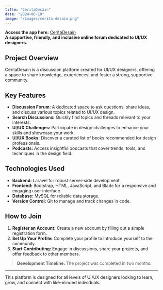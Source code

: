 ```yaml
---
title: "CeritaDesain"
date: "2024-06-10"
image: "/images/cerita-desain.png"
---
```


<!-- @format -->

**Access the app here:** [CeritaDesain](https://ceritadesain.com/)  
**A supportive, friendly, and inclusive online forum dedicated to UI/UX designers.**

## Project Overview

CeritaDesain is a discussion platform created for UI/UX designers, offering a space to share knowledge, experiences, and foster a strong, supportive community.

## Key Features

- **Discussion Forum:** A dedicated space to ask questions, share ideas, and discuss various topics related to UI/UX design.
- **Search Discussions:** Quickly find topics and threads relevant to your interests.
- **UI/UX Challenges:** Participate in design challenges to enhance your skills and showcase your work.
- **UI/UX Books:** Discover a curated list of books recommended for design professionals.
- **Podcasts:** Access insightful podcasts that cover trends, tools, and techniques in the design field.

## Technologies Used

- **Backend:** Laravel for robust server-side development.
- **Frontend:** Bootstrap, HTML, JavaScript, and Blade for a responsive and engaging user interface.
- **Database:** MySQL for reliable data storage.
- **Version Control:** Git to manage and track changes in code.

## How to Join

1. **Register an Account:** Create a new account by filling out a simple registration form.
2. **Set Up Your Profile:** Complete your profile to introduce yourself to the community.
3. **Start Contributing:** Engage in discussions, share your projects, and offer feedback to other members.

> **Development Timeline:** The project was completed in two months.

---

This platform is designed for all levels of UI/UX designers looking to learn, grow, and connect with like-minded individuals.
